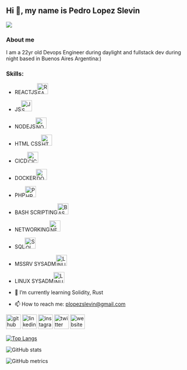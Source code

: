## Hi 👋, my name is Pedro Lopez Slevin
![](https://arturssmirnovs.github.io/github-profile-readme-generator/images/banner.png)

### About me
I am a 22yr old Devops Engineer during daylight and fullstack dev during night based in Buenos Aires Argentina:)

### Skills:
- REACTJS<img src='https://upload.wikimedia.org/wikipedia/commons/thumb/4/47/React.svg/1200px-React.svg.png' alt='REACTJS' height='30'>
- JS<img src='https://upload.wikimedia.org/wikipedia/commons/thumb/6/6a/JavaScript-logo.png/800px-JavaScript-logo.png' alt='JS' height='30'>
- NODEJS<img src='https://w7.pngwing.com/pngs/385/164/png-transparent-node-js-javascript-chrome-v8-software-developer-server-side-javascript-logo-angle-text-rectangle.png' alt='NODEJS' height='30'>
- HTML CSS<img src='https://img2.freepng.es/20180503/cee/kisspng-web-development-html-css3-the-ohana-code-logo-2cpaper-projection-shaded_1660937-html-dropdown-js-5aebd5631cd291.7591600015254050271181.jpg' alt='HTML CSS' height='30'>
- CICD<img src='https://w7.pngwing.com/pngs/935/42/png-transparent-continuous-integration-continuous-delivery-devops-ci-cd-jenkins-session-initiation-protocol-blue-angle-text.png' alt='CICD' height='30'>
- DOCKER<img src='https://www.clipartmax.com/png/middle/146-1469802_logo-logo-docker.png' alt='DOCKER' height='30'>
- PHP<img src='https://e7.pngegg.com/pngimages/78/907/png-clipart-logo-php-mysql-computer-icons-workforce-development-logos-blue-web-design.png' alt='PHP' height='30'>
- BASH SCRIPTING<img src='https://img2.freepng.es/20180705/txh/kisspng-bash-shell-script-command-line-interface-z-shell-5b3df571eaf1a4.5375084915307871859623.jpg' alt='BASH' height='30'>
- NETWORKING<img src='https://banner2.cleanpng.com/20180729/uaf/kisspng-logo-business-network-marketing-5b5d9260297ec5.60782539153285897617.jpg' alt='NETWORKING' height='30'>
- SQL<img src='https://e7.pngegg.com/pngimages/105/17/png-clipart-microsoft-azure-sql-database-microsoft-sql-server-cloud-computing-blue-text.png' alt='SQL' height='30'>
- MSSRV SYSADM<img src='https://e7.pngegg.com/pngimages/682/883/png-clipart-microsoft-servers-windows-server-2016-windows-server-2012-computer-software-social-network-blue-angle.png' alt='LINUXSYSADM' height='30'>
- LINUX SYSADM<img src='https://w7.pngwing.com/pngs/970/403/png-transparent-tux-linux-mint-logo-linux-logo-vertebrate-bird.png' alt='LINUXSYSADM' height='30'>


- 🌱 I’m currently learning Solidity, Rust 
- 📫 How to reach me: plopezslevin@gmail.com 


[<img src='https://cdn.jsdelivr.net/npm/simple-icons@3.0.1/icons/github.svg' alt='github' height='40'>](https://github.com/pedroslev)  [<img src='https://cdn-icons-png.flaticon.com/512/174/174857.png' alt='linkedin' height='40'>](https://www.linkedin.com/in/plopezslevin/)  [<img src='https://cdn-icons-png.flaticon.com/512/174/174857.png' alt='instagram' height='40'>](https://www.instagram.com/pedroslev/)  [<img src='https://image.similarpng.com/very-thumbnail/2020/06/Popular-Logo-Twitter-icon-transparent-PNG.png' alt='twitter' height='40'>](https://twitter.com/pedroslevv)  [<img src='https://i.pinimg.com/originals/73/59/a8/7359a8e49a6fadcc653bd947f91df724.jpg' alt='website' height='40'>](www.hazear.com)  

[![Top Langs](https://github-readme-stats.vercel.app/api/top-langs/?username=pedroslev)](https://github.com/anuraghazra/github-readme-stats)

![GitHub stats](https://github-readme-stats.vercel.app/api?username=pedroslev&show_icons=true)  

![GitHub metrics](https://metrics.lecoq.io/pedroslev)  

